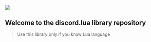 # <img src="https://i.postimg.cc/hGCFB6MD/discord-lua.webp"/>

## Welcome to the discord.lua library repository
> Use this library only if you know Lua language

